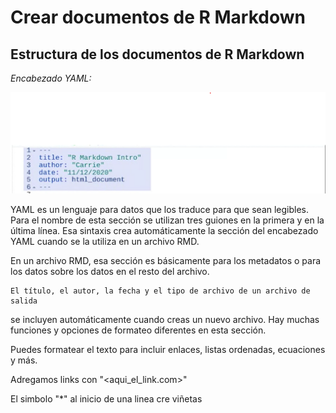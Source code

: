 # Crear documentos de R Markdown

## Estructura de los documentos de R Markdown

*Encabezado YAML:*

![Alt text](image.png)

YAML es un lenguaje para datos que los traduce para que sean legibles. Para el nombre de esta sección se utilizan tres
guiones en la primera y en la última línea. Esa sintaxis crea automáticamente la sección del encabezado YAML cuando se la
utiliza en un archivo RMD.

En un archivo RMD, esa sección es básicamente para los metadatos o para los datos sobre los datos en el resto del archivo.

    El título, el autor, la fecha y el tipo de archivo de un archivo de salida

se incluyen automáticamente cuando creas un nuevo archivo. Hay muchas funciones y opciones de formateo diferentes en esta
sección.

Puedes formatear el texto para incluir enlaces, listas ordenadas, ecuaciones y más.

Adregamos links con "<aqui_el_link.com>"

El simbolo "*" al inicio de una linea cre viñetas
